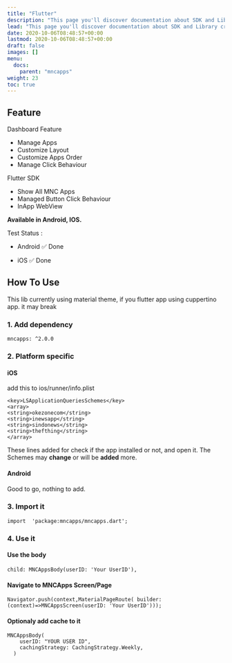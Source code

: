 ```yaml
---
title: "Flutter"
description: "This page you'll discover documentation about SDK and Library created by mobile team at MNC Innovation Center"
lead: "This page you'll discover documentation about SDK and Library created by mobile team at MNC Innovation Center"
date: 2020-10-06T08:48:57+00:00
lastmod: 2020-10-06T08:48:57+00:00
draft: false
images: []
menu:
  docs:
    parent: "mncapps"
weight: 23
toc: true
---
```



## Feature

Dashboard Feature

* Manage Apps
* Customize Layout
* Customize Apps Order
* Manage Click Behaviour

Flutter SDK

* Show All MNC Apps
* Managed Button Click Behaviour
* InApp WebView

**Available in Android, IOS.**

Test Status :

* Android ✅ Done

* iOS ✅ Done

## How To Use

This lib currently using material theme, if you flutter app using cuppertino app. it may break

### 1. Add dependency

    mncapps: ^2.0.0

### 2. Platform specific

#### iOS

add this to ios/runner/info.plist

    <key>LSApplicationQueriesSchemes</key>
    <array>
    <string>okezonecom</string>
    <string>inewsapp</string>
    <string>sindonews</string>
    <string>thefthing</string>
    </array>   
These lines added for check  if the app installed or not, and open it.
The Schemes may **change** or will be **added** more.

#### Android

Good to go, nothing to add.

### 3. Import it

    import  'package:mncapps/mncapps.dart';

### 4. Use it

#### Use the body

    child: MNCAppsBody(userID: 'Your UserID'),

#### Navigate to MNCApps Screen/Page

    Navigator.push(context,MaterialPageRoute( builder: (context)=>MNCAppsScreen(userID: 'Your UserID')));

#### Optionaly add cache to it

    MNCAppsBody(
        userID: "YOUR USER ID",
        cachingStrategy: CachingStrategy.Weekly,
      )

